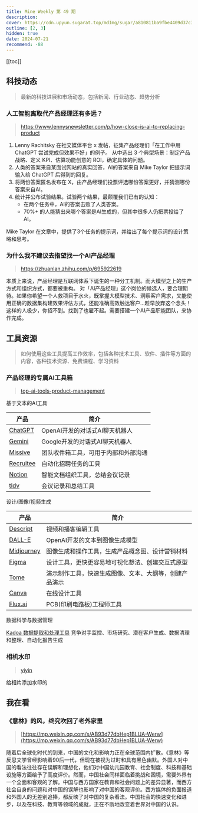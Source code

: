 ```yaml
---
title: Mine Weekly 第 49 期
description:
cover: https://cdn.upyun.sugarat.top/mdImg/sugar/a810811ba9fbe4409d37c35bb7571fed
outline: [2, 3]
hidden: true
date: 2024-07-21
recommend: -88
---
```


[[toc]]

## 科技动态
> 最新的科技进展和市场动态，包括新闻、行业动态、趋势分析

### 人工智能离取代产品经理还有多远？
> https://www.lennysnewsletter.com/p/how-close-is-ai-to-replacing-product

1. Lenny Rachitsky 在社交媒体平台 x 发帖，征集产品经理们「在工作中用 ChatGPT 尝试完成但效果不好」的例子。
从中选出 3 个典型场景：制定产品战略、定义 KPI、估算功能创意的 ROI，确定具体的问题。
2. 人类的答案来自某面试网站的真实回答，AI的答案来自 Mike Taylor 把提示词输入给 ChatGPT 后得到的回复。
3. 将两份答案匿名发布在 X，由产品经理们投票评选哪份答案更好，并猜测哪份答案来自AI。
4. 统计并公布试验结果。试验两个结果，最颠覆我们已有的认知：
   + 在两个任务中，AI的答案击败了人类答案。
   + 70%+ 的人能猜出来哪个答案是AI生成的，但其中很多人仍把票投给了AI。

Mike Taylor 在文章中，提供了3个任务的提示词，并给出了每个提示词的设计策略和思考。

### 为什么我不建议去指望找一个AI产品经理
> https://zhuanlan.zhihu.com/p/695922619

本质上来说，产品经理是互联网体系下诞生的一种分工机制。而大模型之上的生产方式和组织方式，都要被重构。
对「AI产品经理」这个岗位的候选人，要合理期待。如果你希望一个人救项目于水火，既掌握大模型技术、洞察客户需求，又能使用正确的数据集构建效果评估方式，还能准确高效触达客户…趁早放弃这个念头！这样的人极少，你招不到。找到了也雇不起。需要搭建一个AI产品职能团队，来协作完成。

## 工具资源
> 如何使用这些工具提高工作效率，包括各种技术工具、软件、插件等方面的内容，各种技术资源、免费课程、学习资料

### 产品经理的专属AI工具箱
> [top-ai-tools-product-management](https://canny.io/blog/top-ai-tools-product-management)

基于文本的AI工具

| 产品 | 简介 |
| --- | --- |
| [ChatGPT](https://chatgpt.com) | OpenAI开发的对话式AI聊天机器人 |
| [Gemini](https://gemini.google.com) | Google开发的对话式AI聊天机器人 |
| [Missive](https://missiveapp.com) | 团队收件箱工具，可用于内部和外部沟通 |
| [Recruitee](https://recruitee.com) | 自动化招聘任务的工具 |
| [Notion](https://www.notion.so) | 智能文档组织工具，总结会议记录 |
| [tldv](https://tldv.io) | 会议记录和总结工具 |

设计/图像/视频生成

| 产品 | 简介 |
| --- | --- |
| [Descript](https://www.descript.com) | 视频和播客编辑工具 |
| [DALL-E](https://openai.com/index/dall-e-3) | OpenAI开发的文本到图像生成模型 |
| [Midjourney](https://www.midjourney.com) | 图像生成和操作工具，生成产品概念图、设计营销材料 |
| [Figma](https://www.figma.com) | 设计工具，更快更容易地可视化想法、创建交互式原型 |
| [Tome](https://tome.app/ai) | 演示制作工具，快速生成图像、文本、大纲等，创建产品演示 |
| [Canva](https://www.canva.com) | 在线设计工具 |
| [Flux.ai](https://www.flux.ai/p) | PCB(印刷电路板)工程师工具 |

数据科学与数据管理

[Kadoa 数据提取和处理工具](https://www.kadoa.com) 竞争对手监控、市场研究、潜在客户生成、数据清理和整理、自动化报告生成

### 相机水印
> [yiyin](https://github.com/ggchivalrous/yiyin)

给相片添加水印的

## 我在看

### 《意林》的风，终究吹回了老外家里
> [https://mp.weixin.qq.com/s/AB93d77dbHep1BLUA-Werw](https://mp.weixin.qq.com/s/AB93d77dbHep1BLUA-Werw)

随着后全球化时代的到来，中国的文化和影响力正在全球范围内扩散。《意林》等反思文学曾经影响着90后一代，但现在被视为过时和具有黑色幽默。外国人对中国的看法往往存在误解和理想化，他们对中国幼儿园教育、社会制度、科技和基础设施等方面给予了高度评价。然而，中国社会同样面临着挑战和困境，需要外界有一个全面和客观的了解。中国与西方国家在教育和社会问题上的差异显著，而西方社会自身的问题和对中国的误解也影响了对中国的客观评价。西方媒体的负面报道和外国人的无差别追捧，都反映了对中国的复杂看法。中国社会的快速变化和进步，以及在科技、教育等领域的成就，正在不断地改变着世界对中国的认识。
